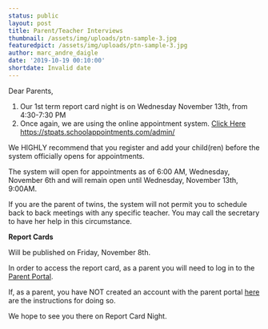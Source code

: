 ```yaml
---
status: public
layout: post
title: Parent/Teacher Interviews
thumbnail: /assets/img/uploads/ptn-sample-3.jpg
featuredpict: /assets/img/uploads/ptn-sample-3.jpg
author: marc_andre_daigle
date: '2019-10-19 00:10:00'
shortdate: Invalid date
---
```

Dear Parents,

1. Our 1st term report card night is on Wednesday November 13th, from 4:30-7:30 PM
2. Once again, we are using the online appointment system. [Click Here](https://stpats.schoolappointments.com/) <https://stpats.schoolappointments.com/admin/>

We HIGHLY recommend that you register and add your child(ren) before the system officially opens for appointments.

The system will open for appointments as of 6:00 AM, Wednesday, November 6th and will remain open until Wednesday, November 13th, 9:00AM.

If you are the parent of twins, the system will not permit you to schedule back to back meetings with any specific teacher. You may call the secretary to have her help in this circumstance.

**Report Cards**

Will be published on Friday, November 8th.

In order to access the report card, as a parent you will need to log in to the [Parent Portal](https://portailparents.ca/accueil/en/).

If, as a parent, you have NOT created an account with the parent portal [here](https://portailparents.ca/accueil/en/aide.htm) are the instructions for doing so.

We hope to see you there on Report Card Night.
